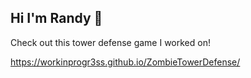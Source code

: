## Hi I'm Randy 👋

Check out this tower defense game I worked on! 

https://workinprogr3ss.github.io/ZombieTowerDefense/ 
